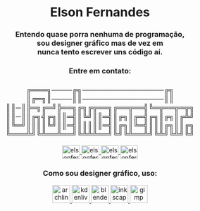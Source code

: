<h1 align="center">Elson Fernandes</h1>
<h3 align="center">Entendo quase porra nenhuma de programação,</br>sou designer gráfico mas de vez em </br>nunca tento escrever uns código aí.</h3>

<h3 align="center">Entre em contato:</h3>
<h3 align="center">╔═══╗────╔╗────────────────╔╗
║╔═╗║────║║────────────────║║
║║─║╠═╗╔═╝╠══╗╔╗╔╦══╗╔══╦══╣╚═╦══╦═╦╗
║║─║║╔╗╣╔╗║║═╣║╚╝║║═╣║╔╗║╔═╣╔╗║╔╗║╔╩╝
║╚═╝║║║║╚╝║║═╣║║║║║═╣║╔╗║╚═╣║║║╔╗║║╔╗
╚═══╩╝╚╩══╩══╝╚╩╩╩══╝╚╝╚╩══╩╝╚╩╝╚╩╝╚╝ </h3>
<p align="center">
<a href="https://linkedin.com/in/elsonfernand" target="blank"><img align="center" src="https://raw.githubusercontent.com/rahuldkjain/github-profile-readme-generator/master/src/images/icons/Social/linked-in-alt.svg" alt="elsonfernand" height="30" width="40"/>
</a>
<a href="https://fb.com/elsonfernand" target="blank"><img align="center" src="https://raw.githubusercontent.com/rahuldkjain/github-profile-readme-generator/master/src/images/icons/Social/facebook.svg" alt="elsonfernand" height="30" width="40"/>
</a>
<a href="https://instagram.com/elsonfernand" target="blank"><img align="center" src="https://raw.githubusercontent.com/rahuldkjain/github-profile-readme-generator/master/src/images/icons/Social/instagram.svg" alt="elsonfernand" height="30" width="40"/>
</a>
<a href="https://www.youtube.com/@elsonfernand" target="blank"><img align="center" src="https://raw.githubusercontent.com/rahuldkjain/github-profile-readme-generator/master/src/images/icons/Social/youtube.svg" alt="elsonfernand" height="30" width="40"/>
</a>
</p>

<h3 align="center">Como sou designer gráfico, uso:</h3>
<p align="center">
  <a href="https://www.archlinux.org/" target="blank" rel="noreferrer"> <img src="https://vectorwiki.com/images/l0YT0__arch-linux-logo.svg" alt="archlinux" height="40"/>
  </a>
  <a href="https://kdenlive.org/en/" target="blank" rel="noreferrer"> <img src="https://upload.wikimedia.org/wikipedia/commons/4/43/Kdenlive_Logo.svg" alt="kdenlive" height="40"/>
  </a>
  <a href="https://www.blender.org/" target="blank" rel="noreferrer"> <img src="https://download.blender.org/branding/blender_logo.svg" alt="blender" height="40"/>
  </a>
  <a href="https://inkscape.org/" target="blank" rel="noreferrer"> <img src="https://www.vectorlogo.zone/logos/inkscape/inkscape-ar21.svg" alt="inkscape" height="40"/>
  </a>
  <a href="https://www.gimp.org/" target="blank" rel="noreferrer"> <img src="https://www.vectorlogo.zone/logos/gimp/gimp-ar21.svg" alt="gimp" height="40"/>
  </a>
  
</p>
